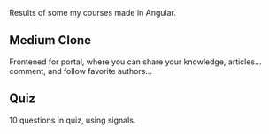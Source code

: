 Results of some my courses made in Angular.

## Medium Clone
Frontened for portal, where you can share your knowledge, articles... comment, and follow favorite authors...

## Quiz
10 questions in quiz, using signals.